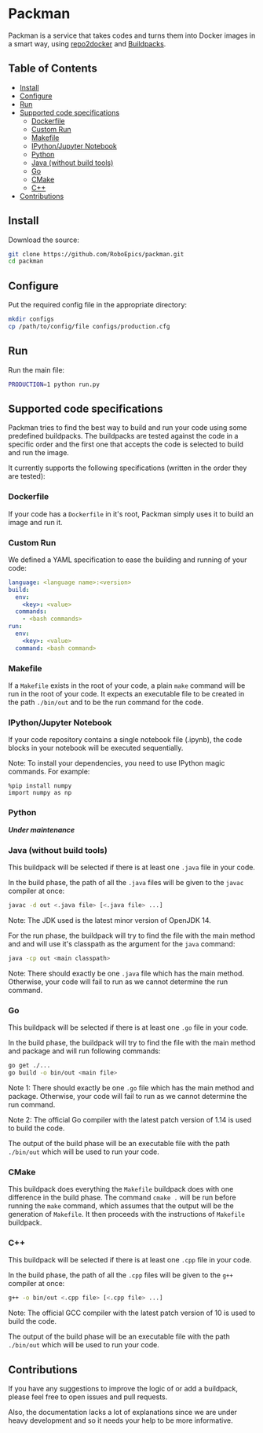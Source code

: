 # Packman

Packman is a service that takes codes and turns them into Docker images in a smart way, using [repo2docker](https://github.com/jupyter/repo2docker/) and [Buildpacks](https://www.heroku.com/elements/buildpacks).

## Table of Contents

- [Install](#install)
- [Configure](#configure)
- [Run](#run)
- [Supported code specifications](#supported-code-specifications)
  - [Dockerfile](#dockerfile)
  - [Custom Run](#custom-run)
  - [Makefile](#makefile)
  - [IPython/Jupyter Notebook](#ipython-jupyter-notebook)
  - [Python](#python)
  - [Java (without build tools)](#java-without-build-tools)
  - [Go](#go)
  - [CMake](#cmake)
  - [C++](#c++)
- [Contributions](#contributions)

## Install

Download the source:

```bash
git clone https://github.com/RoboEpics/packman.git
cd packman
```

## Configure

Put the required config file in the appropriate directory:

```bash
mkdir configs
cp /path/to/config/file configs/production.cfg
```

## Run

Run the main file:

```bash
PRODUCTION=1 python run.py
```

## Supported code specifications

Packman tries to find the best way to build and run your code using some predefined buildpacks.
The buildpacks are tested against the code in a specific order and the first one that accepts the code is selected to build and run the image.

It currently supports the following specifications (written in the order they are tested):

### Dockerfile

If your code has a `Dockerfile` in it's root, Packman simply uses it to build an image and run it.

### Custom Run

We defined a YAML specification to ease the building and running of your code:

```yaml
language: <language name>:<version>
build:
  env:
    <key>: <value>
  commands:
    - <bash commands>
run:
  env:
    <key>: <value>
  command: <bash command>
```

### Makefile

If a `Makefile` exists in the root of your code, a plain `make` command will be run in the root of your code.
It expects an executable file to be created in the path `./bin/out` and to be the run command for the code.

### IPython/Jupyter Notebook
If your code repository contains a single notebook file (.ipynb), the code blocks in your notebook will be executed
sequentially.

Note: To install your dependencies, you need to use IPython magic commands. For example:

```jupyter
%pip install numpy
import numpy as np
```

### Python

**_Under maintenance_**

### Java (without build tools)

This buildpack will be selected if there is at least one `.java` file in your code.

In the build phase, the path of all the `.java` files will be given to the `javac` compiler at once:

```bash
javac -d out <.java file> [<.java file> ...]
```

Note: The JDK used is the latest minor version of OpenJDK 14.

For the run phase, the buildpack will try to find the file with the main method and and will use it's classpath as the argument for the `java` command:

```bash
java -cp out <main classpath>
```

Note: There should exactly be one `.java` file which has the main method. Otherwise, your code will fail to run as we cannot determine the run command.

### Go

This buildpack will be selected if there is at least one `.go` file in your code.

In the build phase, the buildpack will try to find the file with the main method and package and will run following commands:

```bash
go get ./...
go build -o bin/out <main file>
```

Note 1: There should exactly be one `.go` file which has the main method and package. Otherwise, your code will fail to run as we cannot determine the run command.

Note 2: The official Go compiler with the latest patch version of 1.14 is used to build the code.

The output of the build phase will be an executable file with the path `./bin/out` which will be used to run your code.

### CMake

This buildpack does everything the `Makefile` buildpack does with one difference in the build phase.
The command `cmake .` will be run before running the `make` command, which assumes that the output will be the generation of `Makefile`.
It then proceeds with the instructions of `Makefile` buildpack.

### C++

This buildpack will be selected if there is at least one `.cpp` file in your code.

In the build phase, the path of all the `.cpp` files will be given to the `g++` compiler at once:

```bash
g++ -o bin/out <.cpp file> [<.cpp file> ...]
```

Note: The official GCC compiler with the latest patch version of 10 is used to build the code.

The output of the build phase will be an executable file with the path `./bin/out` which will be used to run your code.

## Contributions

If you have any suggestions to improve the logic of or add a buildpack, please feel free to open issues and pull requests.

Also, the documentation lacks a lot of explanations since we are under heavy development and so it needs your help to be more informative.
